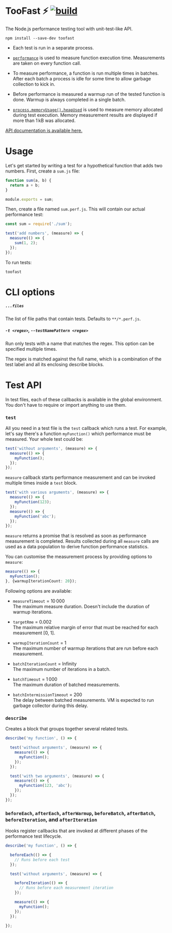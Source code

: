 # TooFast ⚡️ [![build](https://github.com/smikhalevski/toofast/actions/workflows/master.yml/badge.svg?branch=master&event=push)](https://github.com/smikhalevski/toofast/actions/workflows/master.yml)

The Node.js performance testing tool with unit-test-like API.

```shell
npm install --save-dev toofast
```

- Each test is run in a separate process.

- [`performance`](https://developer.mozilla.org/en-US/docs/Web/API/Performance) is used to measure function execution
  time. Measurements are taken on every function call.

- To measure performance, a function is run multiple times in batches. After each batch a process is idle for some time
  to allow garbage collection to kick in.

- Before performance is measured a warmup run of the tested function is done. Warmup is always completed in a single
  batch.

- [`process.memoryUsage().heapUsed`](https://nodejs.org/api/process.html#processmemoryusagerss) is used to measure
  memory allocated during test execution. Memory measurement results are displayed if more than 1 kB was allocated.

[API documentation is available here.](https://smikhalevski.github.io/toofast/)

# Usage

Let's get started by writing a test for a hypothetical function that adds two numbers. First, create a `sum.js` file:

```ts
function sum(a, b) {
  return a + b;
}

module.exports = sum;
```

Then, create a file named `sum.perf.js`. This will contain our actual performance test:

```ts
const sum = require('./sum');

test('add numbers', (measure) => {
  measure(() => {
    sum(1, 2);
  });
});
```

To run tests:

```shell
toofast
```

# CLI options

##### `...files`

The list of file paths that contain tests. Defaults to `**/*.perf.js`.

##### `-t <regex>`, `--testNamePattern <regex>`

Run only tests with a name that matches the regex. This option can be specified multiple times.

The regex is matched against the full name, which is a combination of the test label and all its enclosing describe
blocks.

# Test API

In test files, each of these callbacks is available in the global environment. You don't have to require or import
anything to use them.

### `test`

All you need in a test file is the `test` callback which runs a test. For example, let's say there's a
function `myFunction()` which performance must be measured. Your whole test could be:

```ts
test('without arguments', (measure) => {
  measure(() => {
    myFunction();
  });
});
```

`measure` callback starts performance measurement and can be invoked multiple times inside a `test` block.

```ts
test('with various arguments', (measure) => {
  measure(() => {
    myFunction(123);
  });
  measure(() => {
    myFunction('abc');
  });
});
```

`measure` returns a promise that is resolved as soon as performance measurement is completed. Results collected during
all `measure` calls are used as a data population to derive function performance statistics.

You can customise the measurement process by providing options to `measure`:

```ts
measure(() => {
  myFunction();
}, {warmupIterationCount: 20});
```

Following options are available:

- `measureTimeout` = 10 000<br>
  The maximum measure duration. Doesn't include the duration of warmup iterations.

- `targetRme` = 0.002<br>
  The maximum relative margin of error that must be reached for each measurement [0, 1].

- `warmupIterationCount` = 1<br>
  The maximum number of warmup iterations that are run before each measurement.

- `batchIterationCount` = Infinity<br>
  The maximum number of iterations in a batch.

- `batchTimeout` = 1 000<br>
  The maximum duration of batched measurements.

- `batchIntermissionTimeout` = 200<br>
  The delay between batched measurements. VM is expected to run garbage collector during this delay.

### `describe`

Creates a block that groups together several related tests.

```ts
describe('my function', () => {

  test('without arguments', (measure) => {
    measure(() => {
      myFunction();
    });
  });

  test('with two arguments', (measure) => {
    measure(() => {
      myFunction(123, 'abc');
    });
  });
});
```

### `beforeEach`, `afterEach`, `afterWarmup`, `beforeBatch`, `afterBatch`, `beforeIteration`, and `afterIteration`

Hooks register callbacks that are invoked at different phases of the performance test lifecycle.

```ts
describe('my function', () => {

  beforeEach(() => {
    // Runs before each test
  });

  test('without arguments', (measure) => {

    beforeIteration(() => {
      // Runs before each measurement iteration
    });

    measure(() => {
      myFunction();
    });
  });

});
```
